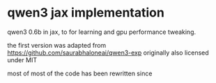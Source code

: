 # qwen3 jax implementation

qwen3 0.6b in jax, to for learning and gpu performance tweaking.

the first version was adapted from https://github.com/saurabhaloneai/qwen3-exp originally also licensed under MIT 

most of most of the code has been rewritten since
